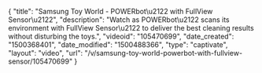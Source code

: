 {
    "title": "Samsung Toy World - POWERbot\u2122 with FullView Sensor\u2122",
    "description": "Watch as POWERbot\u2122 scans its environment with FullView Sensor\u2122 to deliver the best cleaning results without disturbing the toys.",
    "videoid": "105470699",
    "date_created": "1500368401",
    "date_modified": "1500488366",
    "type": "captivate",
    "layout": "video",
    "url": "\/v\/samsung-toy-world-powerbot-with-fullview-sensor\/105470699"
}